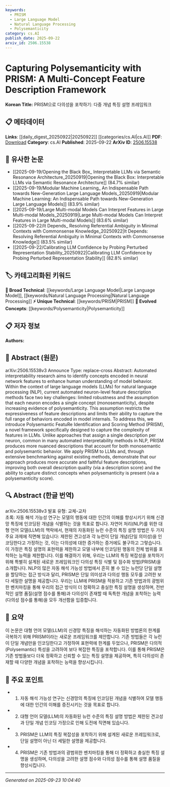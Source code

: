 ```yaml
---
keywords:
  - PRISM
  - Large Language Model
  - Natural Language Processing
  - Polysemanticity
category: cs.AI
publish_date: 2025-09-22
arxiv_id: 2506.15538
---
```


<!-- KEYWORD_LINKING_METADATA:
{
  "processed_timestamp": "2025-09-23T10:04:40.881014",
  "vocabulary_version": "1.0",
  "selected_keywords": [
    "PRISM",
    "Large Language Model",
    "Natural Language Processing",
    "Polysemanticity"
  ],
  "rejected_keywords": [],
  "similarity_scores": {
    "PRISM": 0.78,
    "Large Language Model": 0.7,
    "Natural Language Processing": 0.65,
    "Polysemanticity": 0.77
  },
  "extraction_method": "AI_prompt_based",
  "budget_applied": true,
  "candidates_json": {
    "candidates": [
      {
        "surface": "Polysemantic FeatuRe Identification and Scoring Method",
        "canonical": "PRISM",
        "aliases": [
          "Polysemantic Feature Identification",
          "PRISM Framework"
        ],
        "category": "unique_technical",
        "rationale": "PRISM is a novel framework specifically designed to address polysemanticity in LLMs, making it a unique technical contribution.",
        "novelty_score": 0.85,
        "connectivity_score": 0.65,
        "specificity_score": 0.9,
        "link_intent_score": 0.78
      },
      {
        "surface": "Large Language Models",
        "canonical": "Large Language Model",
        "aliases": [
          "LLMs"
        ],
        "category": "broad_technical",
        "rationale": "LLMs are central to the paper's focus on interpretability and polysemanticity, providing a broad technical context.",
        "novelty_score": 0.3,
        "connectivity_score": 0.9,
        "specificity_score": 0.6,
        "link_intent_score": 0.7
      },
      {
        "surface": "Natural Language Processing",
        "canonical": "Natural Language Processing",
        "aliases": [
          "NLP"
        ],
        "category": "broad_technical",
        "rationale": "NLP is a key domain where the discussed interpretability methods are applied, enhancing connectivity with related research.",
        "novelty_score": 0.2,
        "connectivity_score": 0.85,
        "specificity_score": 0.55,
        "link_intent_score": 0.65
      },
      {
        "surface": "polysemanticity",
        "canonical": "Polysemanticity",
        "aliases": [
          "multiple meanings",
          "multi-concept"
        ],
        "category": "evolved_concepts",
        "rationale": "Polysemanticity is a central concept in the paper, addressing the complexity of neuron behavior in LLMs.",
        "novelty_score": 0.75,
        "connectivity_score": 0.7,
        "specificity_score": 0.8,
        "link_intent_score": 0.77
      }
    ],
    "ban_list_suggestions": [
      "method",
      "concept",
      "feature"
    ]
  },
  "decisions": [
    {
      "candidate_surface": "Polysemantic FeatuRe Identification and Scoring Method",
      "resolved_canonical": "PRISM",
      "decision": "linked",
      "scores": {
        "novelty": 0.85,
        "connectivity": 0.65,
        "specificity": 0.9,
        "link_intent": 0.78
      }
    },
    {
      "candidate_surface": "Large Language Models",
      "resolved_canonical": "Large Language Model",
      "decision": "linked",
      "scores": {
        "novelty": 0.3,
        "connectivity": 0.9,
        "specificity": 0.6,
        "link_intent": 0.7
      }
    },
    {
      "candidate_surface": "Natural Language Processing",
      "resolved_canonical": "Natural Language Processing",
      "decision": "linked",
      "scores": {
        "novelty": 0.2,
        "connectivity": 0.85,
        "specificity": 0.55,
        "link_intent": 0.65
      }
    },
    {
      "candidate_surface": "polysemanticity",
      "resolved_canonical": "Polysemanticity",
      "decision": "linked",
      "scores": {
        "novelty": 0.75,
        "connectivity": 0.7,
        "specificity": 0.8,
        "link_intent": 0.77
      }
    }
  ]
}
-->

# Capturing Polysemanticity with PRISM: A Multi-Concept Feature Description Framework

**Korean Title:** PRISM으로 다의성을 포착하기: 다중 개념 특징 설명 프레임워크

## 📋 메타데이터

**Links**: [[daily_digest_20250922|20250922]] [[categories/cs.AI|cs.AI]]
**PDF**: [Download](https://arxiv.org/pdf/2506.15538.pdf)
**Category**: cs.AI
**Published**: 2025-09-22
**ArXiv ID**: [2506.15538](https://arxiv.org/abs/2506.15538)

## 🔗 유사한 논문
- [[2025-09-19/Opening the Black Box_ Interpretable LLMs via Semantic Resonance Architecture_20250919|Opening the Black Box: Interpretable LLMs via Semantic Resonance Architecture]] (84.7% similar)
- [[2025-09-19/Modular Machine Learning_ An Indispensable Path towards New-Generation Large Language Models_20250919|Modular Machine Learning: An Indispensable Path towards New-Generation Large Language Models]] (83.9% similar)
- [[2025-09-19/Large Multi-modal Models Can Interpret Features in Large Multi-modal Models_20250919|Large Multi-modal Models Can Interpret Features in Large Multi-modal Models]] (83.6% similar)
- [[2025-09-22/It Depends_ Resolving Referential Ambiguity in Minimal Contexts with Commonsense Knowledge_20250922|It Depends: Resolving Referential Ambiguity in Minimal Contexts with Commonsense Knowledge]] (83.5% similar)
- [[2025-09-22/Calibrating LLM Confidence by Probing Perturbed Representation Stability_20250922|Calibrating LLM Confidence by Probing Perturbed Representation Stability]] (82.8% similar)

## 🏷️ 카테고리화된 키워드
**🧠 Broad Technical**: [[keywords/Large Language Model|Large Language Model]], [[keywords/Natural Language Processing|Natural Language Processing]]
**⚡ Unique Technical**: [[keywords/PRISM|PRISM]]
**🚀 Evolved Concepts**: [[keywords/Polysemanticity|Polysemanticity]]

## 📋 저자 정보

**Authors:** 

## 📄 Abstract (원문)

arXiv:2506.15538v3 Announce Type: replace-cross 
Abstract: Automated interpretability research aims to identify concepts encoded in neural network features to enhance human understanding of model behavior. Within the context of large language models (LLMs) for natural language processing (NLP), current automated neuron-level feature description methods face two key challenges: limited robustness and the assumption that each neuron encodes a single concept (monosemanticity), despite increasing evidence of polysemanticity. This assumption restricts the expressiveness of feature descriptions and limits their ability to capture the full range of behaviors encoded in model internals. To address this, we introduce Polysemantic FeatuRe Identification and Scoring Method (PRISM), a novel framework specifically designed to capture the complexity of features in LLMs. Unlike approaches that assign a single description per neuron, common in many automated interpretability methods in NLP, PRISM produces more nuanced descriptions that account for both monosemantic and polysemantic behavior. We apply PRISM to LLMs and, through extensive benchmarking against existing methods, demonstrate that our approach produces more accurate and faithful feature descriptions, improving both overall description quality (via a description score) and the ability to capture distinct concepts when polysemanticity is present (via a polysemanticity score).

## 🔍 Abstract (한글 번역)

arXiv:2506.15538v3 발표 유형: 교체-교차  
초록: 자동 해석 가능성 연구는 모델의 행동에 대한 인간의 이해를 향상시키기 위해 신경망 특징에 인코딩된 개념을 식별하는 것을 목표로 합니다. 자연어 처리(NLP)를 위한 대형 언어 모델(LLM)의 맥락에서, 현재의 자동화된 뉴런 수준의 특징 설명 방법은 두 가지 주요 과제에 직면해 있습니다: 제한된 견고성과 각 뉴런이 단일 개념(단일 의미성)을 인코딩한다고 가정하는 것, 이는 다의성에 대한 증가하는 증거에도 불구하고 그렇습니다. 이 가정은 특징 설명의 표현력을 제한하고 모델 내부에 인코딩된 행동의 전체 범위를 포착하는 능력을 제한합니다. 이를 해결하기 위해, 우리는 LLM의 특징 복잡성을 포착하기 위해 특별히 설계된 새로운 프레임워크인 다의성 특징 식별 및 점수화 방법(PRISM)을 소개합니다. NLP의 많은 자동 해석 가능성 방법에서 흔히 볼 수 있는 뉴런당 단일 설명을 할당하는 접근 방식과 달리, PRISM은 단일 의미성과 다의성 행동 모두를 고려한 보다 세밀한 설명을 제공합니다. 우리는 LLM에 PRISM을 적용하고 기존 방법과의 광범위한 벤치마킹을 통해 우리의 접근 방식이 더 정확하고 충실한 특징 설명을 생성하며, 전반적인 설명 품질(설명 점수를 통해)과 다의성이 존재할 때 독특한 개념을 포착하는 능력(다의성 점수를 통해)을 모두 개선함을 입증합니다.

## 📝 요약

이 논문은 대형 언어 모델(LLM)의 신경망 특징을 해석하는 자동화된 방법론의 한계를 극복하기 위해 PRISM이라는 새로운 프레임워크를 제안합니다. 기존 방법들은 각 뉴런이 단일 개념만을 인코딩한다고 가정하여 표현력에 한계를 두었으나, PRISM은 다의적(Polysemantic) 특성을 고려하여 보다 복잡한 특징을 포착합니다. 이를 통해 PRISM은 기존 방법들보다 더욱 정확하고 신뢰할 수 있는 특징 설명을 제공하며, 특히 다의성이 존재할 때 다양한 개념을 포착하는 능력을 향상시킵니다.

## 🎯 주요 포인트

- 1. 자동 해석 가능성 연구는 신경망의 특징에 인코딩된 개념을 식별하여 모델 행동에 대한 인간의 이해를 증진시키는 것을 목표로 합니다.
- 2. 대형 언어 모델(LLM)의 자동화된 뉴런 수준의 특징 설명 방법은 제한된 견고성과 단일 개념 인코딩 가정으로 인해 도전에 직면해 있습니다.
- 3. PRISM은 LLM의 특징 복잡성을 포착하기 위해 설계된 새로운 프레임워크로, 단일 설명이 아닌 더 세밀한 설명을 제공합니다.
- 4. PRISM은 기존 방법과의 광범위한 벤치마킹을 통해 더 정확하고 충실한 특징 설명을 생성하며, 다의성을 고려한 설명 점수와 다의성 점수를 통해 설명 품질을 향상시킵니다.


---

*Generated on 2025-09-23 10:04:40*